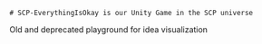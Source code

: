 	# SCP-EverythingIsOkay is our Unity Game in the SCP universe
 Old and deprecated playground for idea visualization

